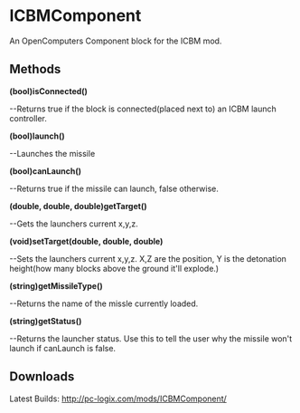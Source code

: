 ICBMComponent
=============

An OpenComputers Component block for the ICBM mod.


Methods
-------
**(bool)isConnected()**

--Returns true if the block is connected(placed next to) an ICBM launch controller.


**(bool)launch()**

--Launches the missile


**(bool)canLaunch()**

--Returns true if the missile can launch, false otherwise.


**(double, double, double)getTarget()**

--Gets the launchers current x,y,z.


**(void)setTarget(double, double, double)**

--Sets the launchers current x,y,z. X,Z are the position, Y is the detonation height(how many blocks above the ground it'll explode.)

**(string)getMissileType()**

--Returns the name of the missle currently loaded.

**(string)getStatus()**

--Returns the launcher status. Use this to tell the user why the missile won't launch if canLaunch is false.


Downloads
---------
Latest Builds: http://pc-logix.com/mods/ICBMComponent/
